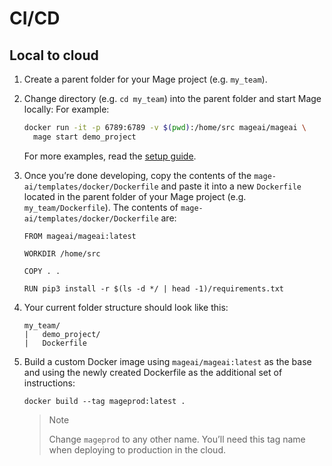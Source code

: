 # CI/CD

## Local to cloud

1. Create a parent folder for your Mage project (e.g. `my_team`).
1. Change directory (e.g. `cd my_team`) into the parent folder and start Mage locally:
    For example:
    ```bash
    docker run -it -p 6789:6789 -v $(pwd):/home/src mageai/mageai \
      mage start demo_project
    ```

    For more examples, read the [setup guide](../tutorials/quick_start/setup.md).

1. Once you’re done developing, copy the contents of the `mage-ai/templates/docker/Dockerfile`
and paste it into a new `Dockerfile` located in the parent folder of your Mage project (e.g. `my_team/Dockerfile`).
    The contents of `mage-ai/templates/docker/Dockerfile` are:
    ```
    FROM mageai/mageai:latest

    WORKDIR /home/src

    COPY . .

    RUN pip3 install -r $(ls -d */ | head -1)/requirements.txt

    ```
1. Your current folder structure should look like this:
    ```
    my_team/
    |   demo_project/
    |   Dockerfile
    ```
1. Build a custom Docker image using `mageai/mageai:latest` as the base and using the
newly created Dockerfile as the additional set of instructions:
    ```
    docker build --tag mageprod:latest .
    ```

    > Note
    >
    > Change `mageprod` to any other name. You’ll need this tag name when deploying to
    > production in the cloud.
